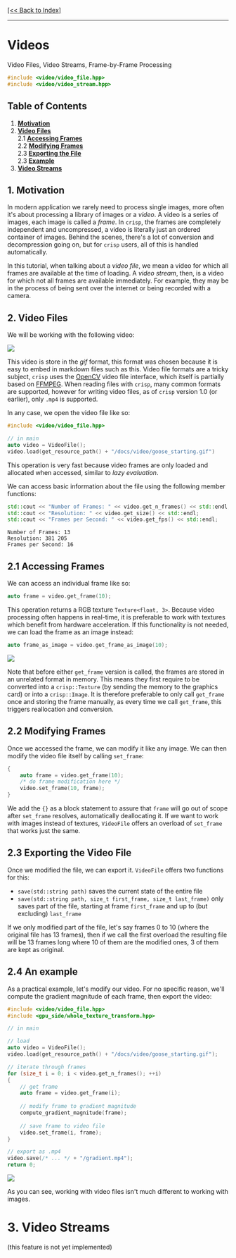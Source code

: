 [[<< Back to Index]](../index.md)

---

# Videos

Video Files, Video Streams, Frame-by-Frame Processing

```cpp
#include <video/video_file.hpp>
#include <video/video_stream.hpp>
```

## Table of Contents

1. [**Motivation**](#1-motivation)<br>
2. [**Video Files**](#2-video-files)<br>
    2.1 [**Accessing Frames**](#21-accessing-frames)<br>
    2.2 [**Modifying Frames**](#22-modifying-frames)<br>
    2.3 [**Exporting the File**](#23-exporting-the-video-file)<br>
    2.3 [**Example**](#24-an-example)<br>
3. [**Video Streams**](#3-video-streams)<br>

## 1. Motivation

In modern application we rarely need to process single images, more often it's about processing a library of images or a *video*. A video is a series of images, each image is called a *frame*. In `crisp`, the frames are completely independent and uncompressed, a video is literally just an ordered container of images. Behind the scenes, there's a lot of conversion and decompression going on, but for `crisp` users, all of this is handled automatically. 

In this tutorial, when talking about a *video file*, we mean a video for which all frames are available at the time of loading. A *video stream*, then, is a video for which not all frames are available immediately. For example, they may be in the process of being sent over the internet or being recorded with a camera.

## 2. Video Files

We will be working with the following video:

![](./goose_starting.gif)<br>

This video is store in the *gif* format, this format was chosen because it is easy to embed in markdown files such as this. Video file formats are a tricky subject, `crisp` uses the [OpenCV](https://docs.opencv.org/3.4/d0/da7/videoio_overview.html) video file interface, which itself is partially based on [FFMPEG](https://www.ffmpeg.org/). When reading files with `crisp`, many common formats are supported, however for writing video files, as of `crisp` version 1.0 (or earlier), only `.mp4` is supported.

In any case, we open the video file like so:

```cpp
#include <video/video_file.hpp>

// in main
auto video = VideoFile();
video.load(get_resource_path() + "/docs/video/goose_starting.gif")
```

This operation is very fast because video frames are only loaded and allocated when accessed, similar to *lazy evaluation*.

We can access basic information about the file using the following member functions:

```cpp
std::cout << "Number of Frames: " << video.get_n_frames() << std::endl;
std::cout << "Resolution: " << video.get_size() << std::endl;
std::cout << "Frames per Second: " << video.get_fps() << std::endl;
```

```
Number of Frames: 13
Resolution: 381 205
Frames per Second: 16
```

## 2.1 Accessing Frames

We can access an individual frame like so:

```cpp
auto frame = video.get_frame(10);
```

This operation returns a RGB texture `Texture<float, 3>`. Because video processing often happens in real-time, it is preferable to work with textures which benefit from hardware acceleration. If this functionality is not needed, we can load the frame as an image instead:

```cpp
auto frame_as_image = video.get_frame_as_image(10);
```

![](.resources/frame_10.png)

Note that before either `get_frame` version is called, the frames are stored in an unrelated format in memory. This means they first require to be converted into a `crisp::Texture` (by sending the memory to the graphics card) or into a `crisp::Image`. It is therefore preferable to only call `get_frame` once and storing the frame manually, as every time we call `get_frame`, this triggers reallocation and conversion.

## 2.2 Modifying Frames

Once we accessed the frame, we can modify it like any image. We can then modify the video file itself by calling `set_frame`:

```cpp
{
    auto frame = video.get_frame(10);
    /* do frame modification here */
    video.set_frame(10, frame);
}
```
We add the `{}` as a block statement to assure that `frame` will go out of scope after `set_frame` resolves, automatically deallocating it.
If we want to work with images instead of textures, `VideoFile` offers an overload of `set_frame` that works just the same.

## 2.3 Exporting the Video File

Once we modified the file, we can export it. `VideoFile` offers two functions for this:

+ `save(std::string path)` saves the current state of the entire file
+ `save(std::string path, size_t first_frame, size_t last_frame)` only saves part of the file, starting at frame `first_frame` and up to (but excluding) `last_frame`

If we only modified part of the file, let's say frames 0 to 10 (where the original file has 13 frames), then if we call the first overload the resulting file will be 13 frames long where 10 of them are the modified ones, 3 of them are kept as original.

## 2.4 An example

As a practical example, let's modify our video. For no specific reason, we'll compute the gradient magnitude of each frame, then export the video:

```cpp
#include <video/video_file.hpp>
#include <gpu_side/whole_texture_transform.hpp>

// in main

// load
auto video = VideoFile();
video.load(get_resource_path() + "/docs/video/goose_starting.gif");

// iterate through frames
for (size_t i = 0; i < video.get_n_frames(); ++i)
{
    // get frame
    auto frame = video.get_frame(i);
    
    // modify frame to gradient magnitude
    compute_gradient_magnitude(frame);
    
    // save frame to video file
    video.set_frame(i, frame);
}

// export as .mp4
video.save(/* ... */ + "/gradient.mp4");
return 0;
```

![](.resources/gradient.gif)<br>

As you can see, working with video files isn't much different to working with images.

# 3. Video Streams

(this feature is not yet implemented)









